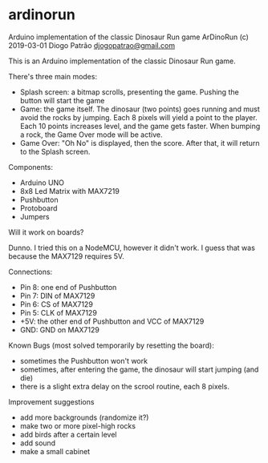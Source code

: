 # ardinorun
Arduino implementation of the classic Dinosaur Run game
ArDinoRun (c) 2019-03-01 Diogo Patrão
djogopatrao@gmail.com

This is an Arduino implementation of the classic
Dinosaur Run game.

There's three main modes:
- Splash screen: a bitmap scrolls, presenting the game. Pushing the button will start the game
- Game: the game itself. The dinosaur (two points) goes running and must avoid the rocks by jumping. Each 8 pixels will yield a point to the player. Each 10 points increases level, and the game gets faster. When bumping a rock, the Game Over mode will be active.
- Game Over: "Oh No" is displayed, then the score. After that, it will return to the Splash screen.

Components:
- Arduino UNO
- 8x8 Led Matrix with MAX7219
- Pushbutton
- Protoboard
- Jumpers

Will it work on boards?

Dunno. I tried this on a NodeMCU, however it didn't work. I guess that was because the MAX7129 requires 5V.

Connections:
- Pin 8: one end of Pushbutton 
- Pin 7: DIN of MAX7129
- Pin 6: CS of MAX7129
- Pin 5: CLK of MAX7129
- +5V: the other end of Pushbutton and VCC of MAX7129
- GND: GND on MAX7129

Known Bugs (most solved temporarily by resetting the board):
- sometimes the Pushbutton won't work
- sometimes, after entering the game, the dinosaur will start jumping (and die)
- there is a slight extra delay on the scrool routine, each 8 pixels.

Improvement suggestions
- add more backgrounds (randomize it?)
- make two or more pixel-high rocks
- add birds after a certain level
- add sound
- make a small cabinet
